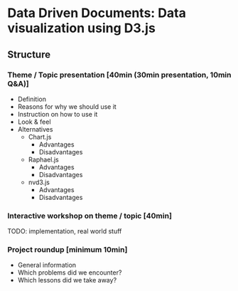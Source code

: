 # Data Driven Documents: Data visualization using D3.js

## Structure

### Theme / Topic presentation [40min (30min presentation, 10min Q&A)]

- Definition
- Reasons for why we should use it
- Instruction on how to use it
- Look & feel
- Alternatives
  - Chart.js
    - Advantages
    - Disadvantages
  - Raphael.js
    - Advantages
    - Disadvantages 
  - nvd3.js
    - Advantages
    - Disadvantages

### Interactive workshop on theme / topic [40min]

TODO: implementation, real world stuff

### Project roundup [minimum 10min]

- General information
- Which problems did we encounter?
- Which lessons did we take away?
